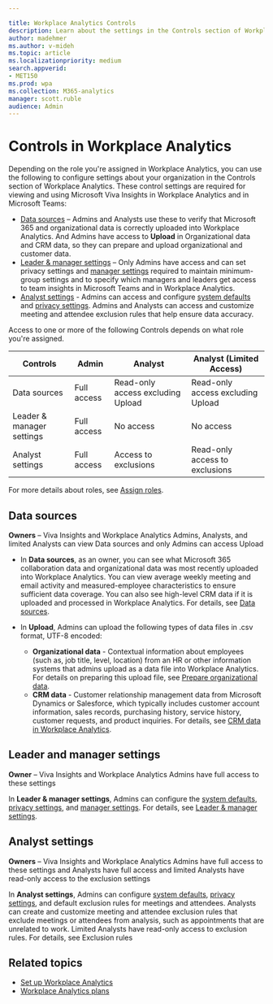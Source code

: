 ```yaml
---

title: Workplace Analytics Controls
description: Learn about the settings in the Controls section of Workplace Analytics for Viva Insights, such as data sources, data uploads, system defaults, privacy rules, and other data analyst settings
author: madehmer
ms.author: v-mideh
ms.topic: article
ms.localizationpriority: medium 
search.appverid:
- MET150
ms.prod: wpa
ms.collection: M365-analytics
manager: scott.ruble
audience: Admin
---
```


# Controls in Workplace Analytics

Depending on the role you're assigned in Workplace Analytics, you can use the following to configure settings about your organization in the Controls section of Workplace Analytics. These control settings are required for viewing and using Microsoft Viva Insights in Workplace Analytics and in Microsoft Teams:

* [Data sources](#data-sources) – Admins and Analysts use these to verify that Microsoft 365 and organizational data is correctly uploaded into Workplace Analytics. And Admins have access to **Upload** in Organizational data and CRM data, so they can prepare and upload organizational and customer data.
* [Leader & manager settings](#leader-and-manager-settings) – Only Admins have access and can set privacy settings and [manager settings](manager-settings.md) required to maintain minimum-group settings and to specify which managers and leaders get access to team insights in Microsoft Teams and in Workplace Analytics.
* [Analyst settings](#analyst-settings) - Admins can access and configure [system defaults](system-defaults.md) and [privacy settings](privacy-settings.md). Admins and Analysts can access and customize meeting and attendee exclusion rules that help ensure data accuracy.

Access to one or more of the following Controls depends on what role you're assigned.

| Controls | Admin | Analyst | Analyst (Limited Access) |  
|---|---|---|---|
| Data sources | Full access| Read-only access excluding Upload | Read-only access excluding Upload |
| Leader & manager settings  | Full access | No access | No access |
| Analyst settings | Full access | Access to exclusions | Read-only access to exclusions|

For more details about roles, see [Assign roles](../Setup/Assign-roles-to-wpa-admins.md).

## Data sources

**Owners** – Viva Insights and Workplace Analytics Admins, Analysts, and limited Analysts can view Data sources and only Admins can access Upload

* In **Data sources**, as an owner, you can see what Microsoft 365 collaboration data and organizational data was most recently uploaded into Workplace Analytics. You can view average weekly meeting and email activity and measured-employee characteristics to ensure sufficient data coverage. You can also see high-level CRM data if it is uploaded and processed in Workplace Analytics. For details, see [Data sources](data-sourcesv2.md).
* In **Upload**, Admins can upload the following types of data files in .csv format, UTF-8 encoded:

  * **Organizational data** - Contextual information about employees (such as, job title, level, location) from an HR or other information systems that admins upload as a data file into Workplace Analytics. For details on preparing this upload file, see [Prepare organizational data](../setup/prepare-organizational-data.md).
  * **CRM data** - Customer relationship management data from Microsoft Dynamics or Salesforce, which typically includes customer account information, sales records, purchasing history, service history, customer requests, and product inquiries. For details, see [CRM data in Workplace Analytics](../setup/crm-data-upload.md).

## Leader and manager settings

**Owner** – Viva Insights and Workplace Analytics Admins have full access to these settings

In **Leader & manager settings**, Admins can configure the [system defaults](system-defaults.md), [privacy settings](privacy-settings.md), and [manager settings](manager-settings.md). For details, see [Leader & manager settings](admin-settings.md).

## Analyst settings

**Owners** – Viva Insights and Workplace Analytics Admins have full access to these settings and Analysts have full access and limited Analysts have read-only access to the exclusion settings

In **Analyst settings**, Admins can configure [system defaults](system-defaults.md), [privacy settings](privacy-settings.md), and default exclusion rules for meetings and attendees. Analysts can create and customize meeting and attendee exclusion rules that exclude meetings or attendees from analysis, such as appointments that are unrelated to work. Limited Analysts have read-only access to exclusion rules. For details, see Exclusion rules

## Related topics

* [Set up Workplace Analytics](../setup/set-up-workplace-analytics.md)
* [Workplace Analytics plans](../tutorials/solutionsv2-intro.md)
